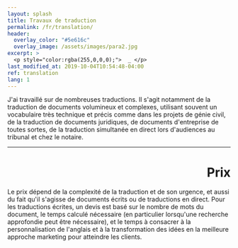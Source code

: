 ```yaml
---
layout: splash
title: Travaux de traduction
permalink: /fr/translation/
header:
  overlay_color: "#5e616c"
  overlay_image: /assets/images/para2.jpg
excerpt: >
  <p style="color:rgba(255,0,0,0);">  _ </p>
last_modified_at: 2019-10-04T10:54:48-04:00
ref: translation
lang: 1
---
```


J'ai travaillé sur de nombreuses traductions.  Il s'agit notamment de la traduction de documents volumineux et complexes, utilisant souvent un vocabulaire très technique et précis comme dans les projets de génie civil, de la traduction de documents juridiques, de documents d'entreprise de toutes sortes, de la traduction simultanée en direct lors d'audiences au tribunal et chez le notaire.

---

<div style="text-align: right"> <h1 id="brunch"> Prix </h1> </div> 


Le prix dépend de la complexité de la traduction et de son urgence, et aussi du fait qu'il s'agisse de documents écrits ou de traductions en direct.  Pour les traductions écrites, un devis est basé sur le nombre de mots du document, le temps calculé nécessaire (en particulier lorsqu'une recherche approfondie peut être nécessaire), et le temps à consacrer à la personnalisation de l'anglais et à la transformation des idées en la meilleure approche marketing pour atteindre les clients.